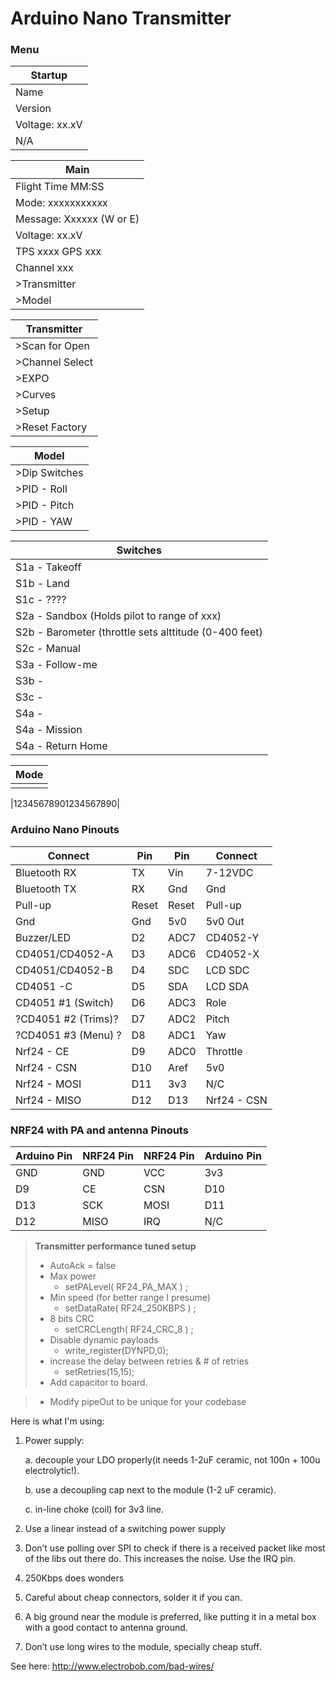 # Arduino Nano Transmitter

### Menu
| Startup |  
| ----- | 
| Name   | 
| Version   | 
| Voltage: xx.xV | 
| N/A  | 

| Main |  
| ----- | 
| Flight Time MM:SS|
| Mode: xxxxxxxxxxx| 
| Message: Xxxxxx (W or E)| 
| Voltage: xx.xV | 
| TPS xxxx GPS xxx| 
| Channel xxx |
| >Transmitter   | 
| >Model   | 

| Transmitter |  
| ----- | 
| >Scan for Open | 
| >Channel Select   | 
| >EXPO  | 
| >Curves   | 
| >Setup   | 
| >Reset Factory | 

| Model |  
| ----- | 
| >Dip Switches | 
| >PID - Roll   | 
| >PID - Pitch   | 
| >PID - YAW   | 

| Switches |  
| ----- | 
| S1a - Takeoff| 
| S1b - Land   | 
| S1c - ????   | 
| S2a - Sandbox     (Holds pilot to range of xxx)| 
| S2b - Barometer   (throttle sets alttitude (0-400 feet)| 
| S2c - Manual   | 
| S3a - Follow-me |
| S3b - |
| S3c - |
| S4a -   | 
| S4a - Mission  | 
| S4a - Return Home   | 


| Mode |  
| ----- | 
|  | 

|12345678901234567890|

### Arduino Nano Pinouts

| Connect |  Pin  | Pin   | Connect |
| ----- | ------ | ------ | ------ |
| Bluetooth RX     | TX     | Vin   | 7-12VDC  |
| Bluetooth TX     | RX     | Gnd   | Gnd      |
| Pull-up          | Reset  | Reset | Pull-up  |
| Gnd              | Gnd    | 5v0   | 5v0 Out  |
| Buzzer/LED       | D2     | ADC7  | CD4052-Y |
| CD4051/CD4052-A  | D3     | ADC6  | CD4052-X |
| CD4051/CD4052-B  | D4     | SDC   | LCD SDC  |
| CD4051       -C  | D5     | SDA   | LCD SDA  |
| CD4051 #1 (Switch)| D6    | ADC3  | Role     |
|?CD4051 #2 (Trims)?| D7     | ADC2  | Pitch    |
|?CD4051 #3 (Menu) ?| D8     | ADC1  | Yaw      |
| Nrf24 - CE       | D9     | ADC0  | Throttle |
| Nrf24 - CSN      | D10    | Aref  | 5v0      |
| Nrf24 - MOSI     | D11    | 3v3   | N/C      |
| Nrf24 - MISO     | D12    | D13   | Nrf24 - CSN|

### NRF24 with PA and antenna Pinouts
| Arduino Pin |  NRF24 Pin  | NRF24 Pin   | Arduino Pin |
| ----- | ------ | ------ | ------ |
| GND   | GND    | VCC    | 3v3    |
| D9    | CE     | CSN    | D10    |
| D13   | SCK    | MOSI   | D11    |
| D12   | MISO   | IRQ    | N/C    |


> **Transmitter performance tuned setup**
> - AutoAck = false 
> - Max power 
>   - setPALevel( RF24_PA_MAX ) ; 
> - Min speed (for better range I presume)
>   - setDataRate( RF24_250KBPS ) ; 
> - 8 bits CRC
>   - setCRCLength( RF24_CRC_8 ) ; 
> - Disable dynamic payloads 
>   - write_register(DYNPD,0); 
> - increase the delay between retries & # of retries 
>   - setRetries(15,15);
> - Add capacitor to board.

> - Modify pipeOut to be unique for your codebase

Here is what I'm using:
1. Power supply:

      a. decouple your LDO properly(it needs 1-2uF ceramic, not 100n + 100u electrolytic!). 
      
      b. use a decoupling cap next to the module (1-2 uF ceramic).
      
      c. in-line choke (coil) for 3v3 line.
      
2. Use a linear instead of a switching power supply
3. Don’t use polling over SPI to check if there is a received packet like most of the libs out there do. This increases the noise. Use the IRQ pin.
4. 250Kbps does wonders
5. Careful about cheap connectors, solder it if you can.
6. A big ground near the module is preferred, like putting it in a metal box with a good contact to antenna ground.
7. Don’t use long wires to the module, specially cheap stuff.

See here: http://www.electrobob.com/bad-wires/
